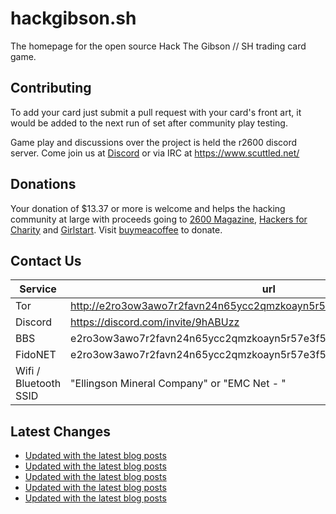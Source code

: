 # hackgibson.sh
The homepage for the open source Hack The Gibson // SH trading card game.


## Contributing

To add your card just submit a pull request with your card's front art, it would be added to the next run of set after community play testing.

Game play and discussions over the project is held the r2600 discord server. Come join us at [Discord](https://discord.com/invite/9hABUzz) or via IRC at https://www.scuttled.net/


## Donations

Your donation of $13.37 or more is welcome and helps the hacking community at large with proceeds going to [2600 Magazine](https://2600.com/), [Hackers for Charity](https://hackersforcharity.org) and [Girlstart](https://girlstart.org).  Visit [buymeacoffee](https://www.buymeacoffee.com/hackgibson.sh) to donate.


## Contact Us

Service | url
-|-
Tor | http://e2ro3ow3awo7r2favn24n65ycc2qmzkoayn5r57e3f56nvjwdcgg32ad.onion
Discord | https://discord.com/invite/9hABUzz
BBS | e2ro3ow3awo7r2favn24n65ycc2qmzkoayn5r57e3f56nvjwdcgg32ad.onion:23
FidoNET | e2ro3ow3awo7r2favn24n65ycc2qmzkoayn5r57e3f56nvjwdcgg32ad.onion:24554
Wifi / Bluetooth SSID | "Ellingson Mineral Company" or "EMC Net - <fidonet address>"

## Latest Changes
<!-- BLOG-POST-LIST:START -->
- [Updated with the latest blog posts](https://github.com/DFW2600/hackgibson.sh/commit/af5ddf972a6312dd35350ad5ccacebbfcd74393b)
- [Updated with the latest blog posts](https://github.com/DFW2600/hackgibson.sh/commit/a490e4985461396426d56bada5c3f1ba311ad1c0)
- [Updated with the latest blog posts](https://github.com/DFW2600/hackgibson.sh/commit/800003b37d281c1129366d1598d30227eec96960)
- [Updated with the latest blog posts](https://github.com/DFW2600/hackgibson.sh/commit/8018b9d89edd987ad7da75f91d9b3bc76f51e7c4)
- [Updated with the latest blog posts](https://github.com/DFW2600/hackgibson.sh/commit/7271cc4bedb32d3c4fa870a7fa107be9b9fd52d4)
<!-- BLOG-POST-LIST:END -->
